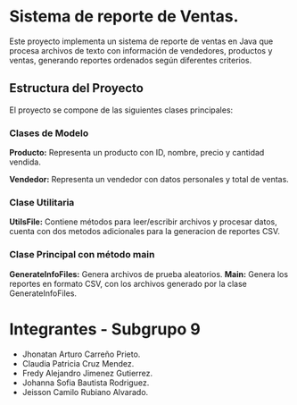 # Sistema de reporte de Ventas.
Este proyecto implementa un sistema de reporte de ventas en Java que procesa archivos de texto con información de vendedores, productos y ventas, generando reportes ordenados según diferentes criterios.

## Estructura del Proyecto
El proyecto se compone de las siguientes clases principales:

### Clases de Modelo
**Producto:** Representa un producto con ID, nombre, precio y cantidad vendida.

**Vendedor:** Representa un vendedor con datos personales y total de ventas.

### Clase Utilitaria
**UtilsFile:** Contiene métodos para leer/escribir archivos y procesar datos, cuenta con dos metodos adicionales para la generacion de reportes CSV.

### Clase Principal con método main
**GenerateInfoFiles:** Genera archivos de prueba aleatorios.
**Main:** Genera los reportes en formato CSV, con los archivos generado por la clase GenerateInfoFiles.

# Integrantes - Subgrupo 9
- Jhonatan Arturo Carreño Prieto.
- Claudia Patricia Cruz Mendez.
- Fredy Alejandro Jimenez Gutierrez.
- Johanna Sofia Bautista Rodriguez.
- Jeisson Camilo Rubiano Alvarado.
